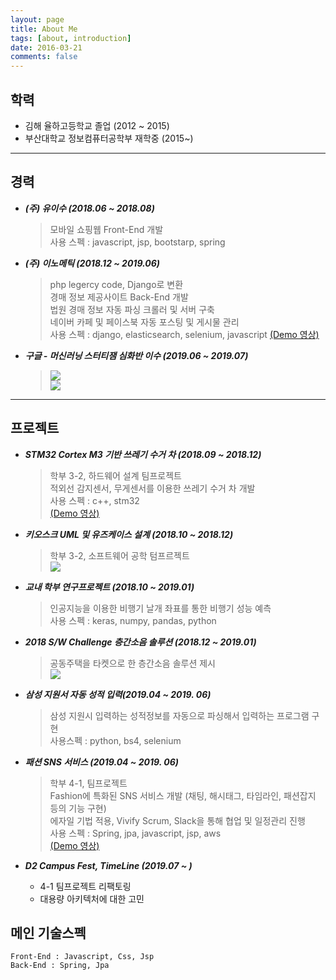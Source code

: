 ```yaml
---
layout: page
title: About Me
tags: [about, introduction]
date: 2016-03-21
comments: false
---
```

   
## 학력
* 김해 율하고등학교 졸업 (2012 ~ 2015)
* 부산대학교 정보컴퓨터공학부 재학중 (2015~)
---

## 경력
*  ***(주) 유이수 (2018.06 ~ 2018.08)***
   > 모바일 쇼핑웹 Front-End 개발  
   > 사용 스펙 : javascript, jsp, bootstarp, spring
>

*  ***(주) 이노메틱 (2018.12 ~ 2019.06)***
   > php legercy code, Django로 변환   
   >경매 정보 제공사이트 Back-End 개발   
   >법원 경매 정보 자동 파싱 크롤러 및 서버 구축  
   >네이버 카페 및 페이스북 자동 포스팅 및 게시물 관리  
   >사용 스펙 : django, elasticsearch, selenium, javascript
   [(Demo 영상)](https://www.youtube.com/watch?v=XETll-XRgtk&t=154s) 

*  ***구글 - 머신러닝 스터티잼 심화반 이수 (2019.06 ~ 2019.07)***
    > ![](https://user-images.githubusercontent.com/48513360/61533507-12c91700-aa68-11e9-9118-fefb53aef348.png)  
    ![](https://user-images.githubusercontent.com/48513360/61533516-152b7100-aa68-11e9-9d3e-4113ca37f951.png)
---

## 프로젝트


*  ***STM32 Cortex M3 기반 쓰레기 수거 차 (2018.09 ~ 2018.12)***
    > 학부 3-2, 하드웨어 설계 팀프로젝트  
    적외선 감지센서, 무게센서를 이용한 쓰레기 수거 차 개발  
    사용 스펙 : c++, stm32   
    [(Demo 영상)](https://www.youtube.com/watch?v=cyvzBvuO2f4)  

*  ***키오스크 UML 및 유즈케이스 설계 (2018.10 ~ 2018.12)***
    > 학부 3-2, 소프트웨어 공학 텀프르젝트  
    ![](https://user-images.githubusercontent.com/48513360/61533633-65a2ce80-aa68-11e9-817c-d06ae2e7518c.png)

*  ***교내 학부 연구프로젝트 (2018.10 ~ 2019.01)***
   > 인공지능을 이용한 비행기 날개 좌표를 통한 비행기 성능 예측  
   > 사용 스펙 : keras, numpy, pandas, python  
    
*  ***2018 S/W Challenge 층간소음 솔루션 (2018.12 ~ 2019.01)***
    > 공동주택을 타켓으로 한 층간소음 솔루션 제시   
    ![](https://user-images.githubusercontent.com/48513360/61533878-042f2f80-aa69-11e9-9744-d325326410e9.png)

*  ***삼성 지원서 자동 성적 입력(2019.04 ~ 2019. 06)***
    > 삼성 지원시 입력하는 성적정보를 자동으로 파싱해서 입력하는 프로그램 구현  
    > 사용스펙 : python, bs4, selenium
    
*  ***패션 SNS 서비스 (2019.04 ~ 2019. 06)***
    > 학부 4-1, 팀프로젝트  
    Fashion에 특화된 SNS 서비스 개발 (채팅, 해시태그, 타임라인, 패션잡지 등의 기능 구현)  
    에자일 기법 적용, Vivify Scrum, Slack을 통해 협업 및 일정관리 진행  
    사용 스펙 : Spring, jpa, javascript, jsp, aws  
    [(Demo 영상)](https://www.youtube.com/watch?v=UUe1MsgOkIM)  

*  ***D2 Campus Fest, TimeLine (2019.07 ~ )***
    * 4-1 팀프로젝트 리팩토링 
    * 대용량 아키텍처에 대한 고민


## 메인 기술스펙
    Front-End : Javascript, Css, Jsp
    Back-End : Spring, Jpa
